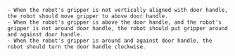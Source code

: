 
    - When the robot's gripper is not vertically aligned with door handle, the robot should move gripper to above door handle.
    - When the robot's gripper is above the door handle, and the robot's gripper is not around door handle, the robot should put gripper around and against door handle.
    - When the robot's gripper is around and against door handle, the robot should turn the door handle clockwise.